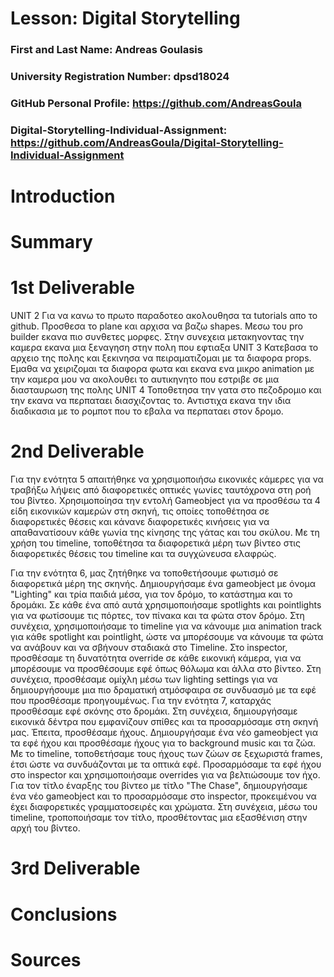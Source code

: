 # Lesson: Digital Storytelling

### First and Last Name: Andreas Goulasis
### University Registration Number: dpsd18024
### GitHub Personal Profile: https://github.com/AndreasGoula
### Digital-Storytelling-Individual-Assignment: https://github.com/AndreasGoula/Digital-Storytelling-Individual-Assignment

# Introduction



# Summary


# 1st Deliverable
UNIT 2 Για να κανω το πρωτο παραδοτεο ακολουθησα τα tutorials απο το github. Προσθεσα το plane και αρχισα να βαζω shapes. Μεσω του pro builder εκανα πιο συνθετες μορφες. Στην συνεχεια μετακηνοντας την καμερα εκανα μια ξεναγηση στην πολη που εφτιαξα
UNIT 3 Κατεβασα το αρχειο της πολης και ξεκινησα να πειραματιζομαι με τα διαφορα props. Εμαθα να χειριζομαι τα διαφορα φωτα και εκανα ενα μικρο animation με την καμερα μου να ακολουθει το αυτικηνητο που εστριβε σε μια διασταυρωση της πολης
UNIT 4 Τοποθετησα την γατα στο πεζοδρομιο και την εκανα να περπαταει διασχιζοντας το. Αντιστιχα εκανα την ιδια διαδικασια με το ρομποτ που το εβαλα να περπαταει στον δρομο.

# 2nd Deliverable


Για την ενότητα 5 απαιτήθηκε να χρησιμοποιήσω εικονικές κάμερες για να τραβήξω λήψεις από διαφορετικές οπτικές γωνίες ταυτόχρονα στη ροή του βίντεο. Χρησιμοποίησα την εντολή Gameobject για να προσθέσω τα 4 είδη εικονικών καμερών στη σκηνή, τις οποίες τοποθέτησα σε διαφορετικές θέσεις και κάνανε διαφορετικές κινήσεις για να απαθανατίσουν κάθε γωνία της κίνησης της γάτας και του σκύλου. Με τη χρήση του timeline, τοποθέτησα τα διαφορετικά μέρη των βίντεο στις διαφορετικές θέσεις του timeline και τα συγχώνευσα ελαφρώς.

Για την ενότητα 6, μας ζητήθηκε να τοποθετήσουμε φωτισμό σε διαφορετικά μέρη της σκηνής. Δημιουργήσαμε ένα gameobject με όνομα "Lighting" και τρία παιδιά μέσα, για τον δρόμο, το κατάστημα και το δρομάκι. Σε κάθε ένα από αυτά χρησιμοποιήσαμε spotlights και pointlights για να φωτίσουμε τις πόρτες, τον πίνακα και τα φώτα στον δρόμο. Στη συνέχεια, χρησιμοποιήσαμε το timeline για να κάνουμε μια animation track για κάθε spotlight και pointlight, ώστε να μπορέσουμε να κάνουμε τα φώτα να ανάβουν και να σβήνουν σταδιακά στο 
Timeline. Στο inspector, προσθέσαμε τη δυνατότητα override σε κάθε εικονική κάμερα, για να μπορέσουμε να προσθέσουμε εφέ όπως θόλωμα και άλλα στο βίντεο. Στη συνέχεια, προσθέσαμε ομίχλη μέσω των lighting settings για να δημιουργήσουμε μια πιο δραματική ατμόσφαιρα σε συνδυασμό με τα εφέ που προσθέσαμε προηγουμένως. Για την ενότητα 7, καταρχάς προσθέσαμε εφέ σκόνης στο δρομάκι. Στη συνέχεια, δημιουργήσαμε εικονικά δέντρα που εμφανίζουν σπίθες και τα προσαρμόσαμε στη σκηνή μας. Έπειτα, προσθέσαμε ήχους. Δημιουργήσαμε ένα νέο gameobject για τα εφέ ήχου και προσθέσαμε ήχους για το background music και τα ζώα. Με το timeline, τοποθετήσαμε τους ήχους των ζώων σε ξεχωριστά frames, έτσι ώστε να συνδυάζονται με τα οπτικά εφέ. Προσαρμόσαμε τα εφέ ήχου στο inspector και χρησιμοποιήσαμε overrides για να βελτιώσουμε τον ήχο. Για τον τίτλο έναρξης του βίντεο με τίτλο "The Chase", δημιουργήσαμε ένα νέο gameobject και το προσαρμόσαμε στο inspector, προκειμένου να έχει διαφορετικές γραμματοσειρές και χρώματα. Στη συνέχεια, μέσω του timeline, τροποποιήσαμε τον τίτλο, προσθέτοντας μια εξασθένιση στην αρχή του βίντεο.

# 3rd Deliverable 


# Conclusions


# Sources
